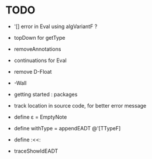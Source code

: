 # TODO

- '[] error in Eval using algVariantF ?
- topDown for getType
- removeAnnotations
- continuations for Eval
- remove D-Float

- -Wall
- getting started : packages
- track location in source code, for better error message

- define ε = EmptyNote
- define withType = appendEADT @'[TTypeF]
- define :<<:

- traceShowIdEADT
